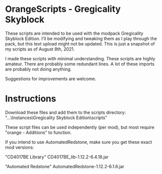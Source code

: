 # OrangeScripts - Gregicality Skyblock #

These scripts are intended to be used with the modpack Gregicality Skyblock Edition.
I'll be modifying and tweaking them as I play through the pack, but this text upload might not be updated.
This is just a snapshot of my scripts as of August 8th, 2021.

I made these scripts with minimal understanding. These scripts are highly amateur.
There are probably some redundant lines.
A lot of these imports are probably not doing anything.

Suggestions for improvements are welcome.

# Instructions #

Download these files and add them to the scripts directory: 
"...\Instances\Gregicality Skyblock Edition\scripts"

These script files can be used independently (per mod), but most require "orange - Additions" to function.

If you intend to use AutomatedRedstone, make sure you get these exact mod versions:

  "CD4017BE Library"    CD4017BE_lib-1.12.2-6.4.18.jar
  
  "Automated Redstone"  AutomatedRedstone-1.12.2-6.1.6.jar
